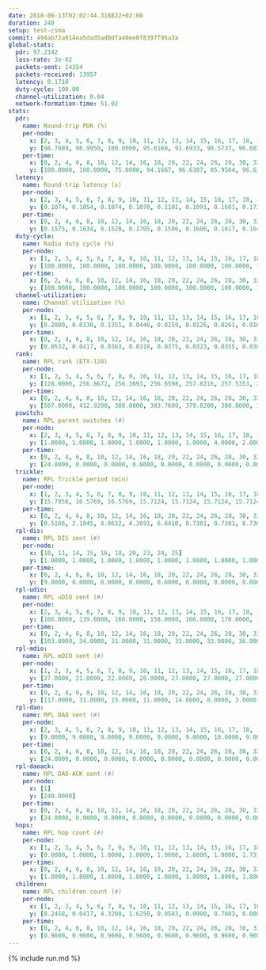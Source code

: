 ```yaml
---
date: 2018-06-13T02:02:44.318822+02:00
duration: 240
setup: test-csma
commit: 494ab72a914ea5dad5ad0dfa40ee0f8397f95a3a
global-stats:
  pdr: 97.2342
  loss-rate: 3e-02
  packets-sent: 14354
  packets-received: 13957
  latency: 0.1710
  duty-cycle: 100.00
  channel-utilization: 0.04
  network-formation-time: 51.02
stats:
  pdr:
    name: Round-trip PDR (%)
    per-node:
      x: [2, 3, 4, 5, 6, 7, 8, 9, 10, 11, 12, 13, 14, 15, 16, 17, 18, 19, 20, 21, 22, 23, 24, 25]
      y: [98.7889, 96.9950, 100.0000, 95.6169, 91.6933, 98.5737, 96.6833, 96.2567, 93.1667, 97.0332, 98.5577, 100.0000, 93.5750, 96.9125, 97.1808, 98.1450, 97.6667, 98.4720, 97.3727, 97.8041, 96.8595, 99.4881, 98.3278, 98.8710]
    per-time:
      x: [0, 2, 4, 6, 8, 10, 12, 14, 16, 18, 20, 22, 24, 26, 28, 30, 32, 34, 36, 38, 40, 42, 44, 46, 48, 50, 52, 54, 56, 58, 60, 62, 64, 66, 68, 70, 72, 74, 76, 78, 80, 82, 84, 86, 88, 90, 92, 94, 96, 98, 100, 102, 104, 106, 108, 110, 112, 114, 116, 118, 120, 122, 124, 126, 128, 130, 132, 134, 136, 138, 140, 142, 144, 146, 148, 150, 152, 154, 156, 158, 160, 162, 164, 166, 168, 170, 172, 174, 176, 178, 180, 182, 184, 186, 188, 190, 192, 194, 196, 198, 200, 202, 204, 206, 208, 210, 212, 214, 216, 218, 220, 222, 224, 226, 228, 230, 232, 234, 236, 238, 240]
      y: [100.0000, 100.0000, 75.0000, 94.1667, 96.6387, 85.9504, 96.6387, 96.6667, 98.3471, 95.8333, 96.6667, 98.3333, 97.5000, 97.5000, 94.1667, 98.3333, 93.2773, 95.8333, 93.3884, 95.8333, 98.3193, 97.5207, 96.6387, 95.0413, 92.4370, 87.5000, 79.1667, 80.8333, 89.1667, 100.0000, 100.0000, 100.0000, 100.0000, 100.0000, 100.0000, 100.0000, 90.0000, 95.8678, 95.7983, 95.8333, 95.8678, 96.6667, 100.0000, 99.1667, 89.2562, 95.8333, 92.4370, 98.3471, 94.1176, 74.1667, 60.8333, 79.1667, 100.0000, 100.0000, 100.0000, 100.0000, 100.0000, 100.0000, 100.0000, 100.0000, 100.0000, 100.0000, 100.0000, 100.0000, 100.0000, 100.0000, 100.0000, 100.0000, 100.0000, 100.0000, 99.1667, 100.0000, 100.0000, 100.0000, 100.0000, 100.0000, 100.0000, 100.0000, 100.0000, 100.0000, 100.0000, 100.0000, 100.0000, 100.0000, 100.0000, 100.0000, 100.0000, 100.0000, 100.0000, 100.0000, 100.0000, 100.0000, 100.0000, 100.0000, 100.0000, 100.0000, 100.0000, 100.0000, 100.0000, 100.0000, 100.0000, 100.0000, 100.0000, 100.0000, 100.0000, 100.0000, 100.0000, 100.0000, 100.0000, 100.0000, 100.0000, 100.0000, 100.0000, 100.0000, 100.0000, 100.0000, 100.0000, 100.0000, 100.0000, 100.0000, null]
  latency:
    name: Round-trip latency (s)
    per-node:
      x: [2, 3, 4, 5, 6, 7, 8, 9, 10, 11, 12, 13, 14, 15, 16, 17, 18, 19, 20, 21, 22, 23, 24, 25]
      y: [0.1074, 0.1054, 0.1074, 0.1070, 0.1101, 0.1091, 0.1601, 0.1739, 0.1116, 0.1746, 0.1056, 0.1722, 0.1782, 0.1727, 0.1730, 0.1728, 0.1821, 0.1768, 0.2498, 0.2494, 0.2485, 0.2472, 0.2513, 0.2539]
    per-time:
      x: [0, 2, 4, 6, 8, 10, 12, 14, 16, 18, 20, 22, 24, 26, 28, 30, 32, 34, 36, 38, 40, 42, 44, 46, 48, 50, 52, 54, 56, 58, 60, 62, 64, 66, 68, 70, 72, 74, 76, 78, 80, 82, 84, 86, 88, 90, 92, 94, 96, 98, 100, 102, 104, 106, 108, 110, 112, 114, 116, 118, 120, 122, 124, 126, 128, 130, 132, 134, 136, 138, 140, 142, 144, 146, 148, 150, 152, 154, 156, 158, 160, 162, 164, 166, 168, 170, 172, 174, 176, 178, 180, 182, 184, 186, 188, 190, 192, 194, 196, 198, 200, 202, 204, 206, 208, 210, 212, 214, 216, 218, 220, 222, 224, 226, 228, 230, 232, 234, 236, 238, 240]
      y: [0.1575, 0.1634, 0.1528, 0.1705, 0.1586, 0.1606, 0.1617, 0.1649, 0.1684, 0.1702, 0.1681, 0.1808, 0.1820, 0.1643, 0.1650, 0.1699, 0.1683, 0.1628, 0.1656, 0.1632, 0.1625, 0.1597, 0.1728, 0.1628, 0.1677, 0.1673, 0.1633, 0.1645, 0.1914, 0.1800, 0.1763, 0.1776, 0.1893, 0.1700, 0.1653, 0.1725, 0.1683, 0.1565, 0.1660, 0.1639, 0.1663, 0.1709, 0.1663, 0.1728, 0.1646, 0.1724, 0.1639, 0.1744, 0.1736, 0.1691, 0.1575, 0.1674, 0.1661, 0.1727, 0.1847, 0.1824, 0.1789, 0.1614, 0.1675, 0.1765, 0.1746, 0.1694, 0.1651, 0.1694, 0.1709, 0.1691, 0.1665, 0.1619, 0.1790, 0.1654, 0.1672, 0.1684, 0.1727, 0.1782, 0.1701, 0.1714, 0.1688, 0.1689, 0.1722, 0.1686, 0.1805, 0.1782, 0.1782, 0.1766, 0.1712, 0.1773, 0.1669, 0.1682, 0.1797, 0.1629, 0.1806, 0.1790, 0.1778, 0.1715, 0.1711, 0.1801, 0.1816, 0.1701, 0.1731, 0.1755, 0.1718, 0.1822, 0.1708, 0.1747, 0.1724, 0.1733, 0.1663, 0.1725, 0.1603, 0.1753, 0.1861, 0.1764, 0.1829, 0.1839, 0.1728, 0.1721, 0.1636, 0.1632, 0.1818, 0.1729, null]
  duty-cycle:
    name: Radio duty cycle (%)
    per-node:
      x: [1, 2, 3, 4, 5, 6, 7, 8, 9, 10, 11, 12, 13, 14, 15, 16, 17, 18, 19, 20, 21, 22, 23, 24, 25]
      y: [100.0000, 100.0000, 100.0000, 100.0000, 100.0000, 100.0000, 100.0000, 100.0000, 100.0000, 100.0000, 100.0000, 100.0000, 100.0000, 100.0000, 100.0000, 100.0000, 100.0000, 100.0000, 100.0000, 100.0000, 100.0000, 100.0000, 100.0000, 100.0000, 100.0000]
    per-time:
      x: [0, 2, 4, 6, 8, 10, 12, 14, 16, 18, 20, 22, 24, 26, 28, 30, 32, 34, 36, 38, 40, 42, 44, 46, 48, 50, 52, 54, 56, 58, 60, 62, 64, 66, 68, 70, 72, 74, 76, 78, 80, 82, 84, 86, 88, 90, 92, 94, 96, 98, 100, 102, 104, 106, 108, 110, 112, 114, 116, 118, 120, 122, 124, 126, 128, 130, 132, 134, 136, 138, 140, 142, 144, 146, 148, 150, 152, 154, 156, 158, 160, 162, 164, 166, 168, 170, 172, 174, 176, 178, 180, 182, 184, 186, 188, 190, 192, 194, 196, 198, 200, 202, 204, 206, 208, 210, 212, 214, 216, 218, 220, 222, 224, 226, 228, 230, 232, 234, 236, 238]
      y: [100.0000, 100.0000, 100.0000, 100.0000, 100.0000, 100.0000, 100.0000, 100.0000, 100.0000, 100.0000, 100.0000, 100.0000, 100.0000, 100.0000, 100.0000, 100.0000, 100.0000, 100.0000, 100.0000, 100.0000, 100.0000, 100.0000, 100.0000, 100.0000, 100.0000, 100.0000, 100.0000, 100.0000, 100.0000, 100.0000, 100.0000, 100.0000, 100.0000, 100.0000, 100.0000, 100.0000, 100.0000, 100.0000, 100.0000, 100.0000, 100.0000, 100.0000, 100.0000, 100.0000, 100.0000, 100.0000, 100.0000, 100.0000, 100.0000, 100.0000, 100.0000, 100.0000, 100.0000, 100.0000, 100.0000, 100.0000, 100.0000, 100.0000, 100.0000, 100.0000, 100.0000, 100.0000, 100.0000, 100.0000, 100.0000, 100.0000, 100.0000, 100.0000, 100.0000, 100.0000, 100.0000, 100.0000, 100.0000, 100.0000, 100.0000, 100.0000, 100.0000, 100.0000, 100.0000, 100.0000, 100.0000, 100.0000, 100.0000, 100.0000, 100.0000, 100.0000, 100.0000, 100.0000, 100.0000, 100.0000, 100.0000, 100.0000, 100.0000, 100.0000, 100.0000, 100.0000, 100.0000, 100.0000, 100.0000, 100.0000, 100.0000, 100.0000, 100.0000, 100.0000, 100.0000, 100.0000, 100.0000, 100.0000, 100.0000, 100.0000, 100.0000, 100.0000, 100.0000, 100.0000, 100.0000, 100.0000, 100.0000, 100.0000, 100.0000, 100.0000]
  channel-utilization:
    name: Channel utilization (%)
    per-node:
      x: [1, 2, 3, 4, 5, 6, 7, 8, 9, 10, 11, 12, 13, 14, 15, 16, 17, 18, 19, 20, 21, 22, 23, 24, 25]
      y: [0.2000, 0.0130, 0.1351, 0.0446, 0.0159, 0.0126, 0.0261, 0.0164, 0.0131, 0.0320, 0.0150, 0.1231, 0.0155, 0.0133, 0.0164, 0.0438, 0.0182, 0.0292, 0.0971, 0.0141, 0.0138, 0.0137, 0.0136, 0.0139, 0.0149]
    per-time:
      x: [0, 2, 4, 6, 8, 10, 12, 14, 16, 18, 20, 22, 24, 26, 28, 30, 32, 34, 36, 38, 40, 42, 44, 46, 48, 50, 52, 54, 56, 58, 60, 62, 64, 66, 68, 70, 72, 74, 76, 78, 80, 82, 84, 86, 88, 90, 92, 94, 96, 98, 100, 102, 104, 106, 108, 110, 112, 114, 116, 118, 120, 122, 124, 126, 128, 130, 132, 134, 136, 138, 140, 142, 144, 146, 148, 150, 152, 154, 156, 158, 160, 162, 164, 166, 168, 170, 172, 174, 176, 178, 180, 182, 184, 186, 188, 190, 192, 194, 196, 198, 200, 202, 204, 206, 208, 210, 212, 214, 216, 218, 220, 222, 224, 226, 228, 230, 232, 234, 236, 238]
      y: [0.0532, 0.0417, 0.0363, 0.0318, 0.0375, 0.0323, 0.0355, 0.0383, 0.0410, 0.0349, 0.0393, 0.0413, 0.0391, 0.0395, 0.0451, 0.0381, 0.0387, 0.0350, 0.0373, 0.0344, 0.0389, 0.0357, 0.0372, 0.0373, 0.0367, 0.0321, 0.0319, 0.0300, 0.0422, 0.0482, 0.0433, 0.0429, 0.0424, 0.0433, 0.0394, 0.0364, 0.0389, 0.0325, 0.0353, 0.0349, 0.0372, 0.0358, 0.0390, 0.0442, 0.0373, 0.0379, 0.0343, 0.0387, 0.0392, 0.0384, 0.0206, 0.0241, 0.0374, 0.0370, 0.0395, 0.0400, 0.0400, 0.0438, 0.0372, 0.0412, 0.0395, 0.0389, 0.0403, 0.0393, 0.0393, 0.0397, 0.0395, 0.0389, 0.0382, 0.0394, 0.0384, 0.0416, 0.0391, 0.0387, 0.0411, 0.0388, 0.0397, 0.0389, 0.0376, 0.0401, 0.0406, 0.0398, 0.0379, 0.0406, 0.0374, 0.0418, 0.0425, 0.0377, 0.0370, 0.0402, 0.0409, 0.0389, 0.0407, 0.0415, 0.0400, 0.0364, 0.0408, 0.0375, 0.0372, 0.0402, 0.0402, 0.0404, 0.0409, 0.0371, 0.0389, 0.0396, 0.0372, 0.0367, 0.0384, 0.0363, 0.0384, 0.0395, 0.0408, 0.0412, 0.0427, 0.0372, 0.0381, 0.0362, 0.0397, 0.0393]
  rank:
    name: RPL rank (ETX-128)
    per-node:
      x: [1, 2, 3, 4, 5, 6, 7, 8, 9, 10, 11, 12, 13, 14, 15, 16, 17, 18, 19, 20, 21, 22, 23, 24, 25]
      y: [128.0000, 256.8672, 256.3693, 256.6598, 257.8216, 257.5353, 258.3859, 390.3279, 391.5413, 534.0041, 391.0700, 256.9834, 387.7552, 394.1276, 396.3347, 390.7273, 388.4232, 430.7562, 397.1577, 527.2209, 527.1847, 530.6290, 536.2107, 529.7759, 534.5519]
    per-time:
      x: [0, 2, 4, 6, 8, 10, 12, 14, 16, 18, 20, 22, 24, 26, 28, 30, 32, 34, 36, 38, 40, 42, 44, 46, 48, 50, 52, 54, 56, 58, 60, 62, 64, 66, 68, 70, 72, 74, 76, 78, 80, 82, 84, 86, 88, 90, 92, 94, 96, 98, 100, 102, 104, 106, 108, 110, 112, 114, 116, 118, 120, 122, 124, 126, 128, 130, 132, 134, 136, 138, 140, 142, 144, 146, 148, 150, 152, 154, 156, 158, 160, 162, 164, 166, 168, 170, 172, 174, 176, 178, 180, 182, 184, 186, 188, 190, 192, 194, 196, 198, 200, 202, 204, 206, 208, 210, 212, 214, 216, 218, 220, 222, 224, 226, 228, 230, 232, 234, 236, 238]
      y: [507.0000, 412.9200, 388.0800, 383.7600, 379.8200, 380.8000, 380.3000, 375.7200, 374.6800, 376.2800, 375.3000, 376.7400, 381.4510, 380.4706, 374.2800, 372.8000, 373.6000, 374.5400, 382.5283, 368.4200, 376.1600, 374.1200, 373.5800, 374.0600, 370.9400, 372.5490, 372.5600, 372.8000, 1639.1538, 393.8800, 397.5192, 391.9400, 388.9000, 382.6981, 374.2000, 368.8627, 366.8600, 365.6600, 365.8400, 370.4400, 372.8600, 373.4200, 370.8200, 368.6800, 369.8627, 368.7600, 367.5600, 368.5600, 368.2400, 369.6800, 370.5400, 371.2200, 370.3600, 368.8600, 374.2115, 368.0800, 368.6400, 368.8600, 372.2745, 370.5686, 371.3400, 372.5200, 372.7200, 372.7400, 370.8000, 378.1887, 369.1600, 368.3800, 367.9200, 367.7200, 367.5600, 368.2400, 367.9200, 368.8200, 368.9800, 368.4400, 369.9600, 369.3200, 369.0400, 368.8200, 367.7600, 370.3000, 369.1000, 369.7600, 369.2800, 368.4200, 368.7600, 367.7800, 368.6600, 374.6481, 366.1400, 368.6863, 368.1200, 367.7000, 367.4400, 367.6600, 367.0400, 368.3200, 367.8600, 372.7115, 370.4706, 369.0200, 370.5882, 368.7200, 370.0400, 369.7600, 378.3962, 368.3600, 368.1800, 367.0800, 368.1200, 369.8800, 368.8400, 368.9400, 369.3000, 369.6078, 371.1176, 369.3200, 375.3077, 372.7800]
  pswitch:
    name: RPL parent switches (#)
    per-node:
      x: [2, 3, 4, 5, 6, 7, 8, 9, 10, 11, 12, 13, 14, 15, 16, 17, 18, 19, 20, 21, 22, 23, 24, 25]
      y: [1.0000, 1.0000, 1.0000, 1.0000, 1.0000, 1.0000, 4.0000, 2.0000, 3.0000, 3.0000, 1.0000, 1.0000, 3.0000, 2.0000, 2.0000, 1.0000, 2.0000, 1.0000, 9.0000, 9.0000, 8.0000, 2.0000, 1.0000, 1.0000]
    per-time:
      x: [0, 2, 4, 6, 8, 10, 12, 14, 16, 18, 20, 22, 24, 26, 28, 30, 32, 34, 36, 38, 40, 42, 44, 46, 48, 50, 52, 54, 56, 58, 60, 62, 64, 66, 68, 70, 72, 74, 76, 78, 80, 82, 84, 86, 88, 90, 92, 94, 96, 98, 100, 102, 104, 106, 108, 110, 112, 114, 116, 118, 120, 122, 124, 126, 128, 130, 132, 134, 136, 138, 140, 142, 144, 146, 148, 150, 152, 154, 156, 158, 160, 162, 164, 166, 168, 170, 172, 174, 176, 178, 180, 182, 184, 186, 188, 190, 192, 194, 196, 198, 200, 202, 204, 206, 208, 210, 212, 214, 216, 218, 220, 222, 224, 226, 228, 230, 232, 234, 236]
      y: [24.0000, 0.0000, 0.0000, 0.0000, 0.0000, 0.0000, 0.0000, 0.0000, 0.0000, 0.0000, 0.0000, 0.0000, 1.0000, 1.0000, 0.0000, 0.0000, 0.0000, 0.0000, 3.0000, 0.0000, 0.0000, 0.0000, 0.0000, 0.0000, 0.0000, 1.0000, 0.0000, 0.0000, 1.0000, 0.0000, 2.0000, 0.0000, 0.0000, 3.0000, 0.0000, 1.0000, 0.0000, 0.0000, 0.0000, 0.0000, 0.0000, 0.0000, 0.0000, 0.0000, 1.0000, 0.0000, 0.0000, 0.0000, 0.0000, 0.0000, 0.0000, 0.0000, 0.0000, 0.0000, 2.0000, 0.0000, 0.0000, 0.0000, 1.0000, 1.0000, 0.0000, 0.0000, 0.0000, 0.0000, 0.0000, 3.0000, 0.0000, 0.0000, 0.0000, 0.0000, 0.0000, 0.0000, 0.0000, 0.0000, 0.0000, 0.0000, 0.0000, 0.0000, 0.0000, 0.0000, 0.0000, 0.0000, 0.0000, 0.0000, 0.0000, 0.0000, 0.0000, 0.0000, 0.0000, 4.0000, 0.0000, 1.0000, 0.0000, 0.0000, 0.0000, 0.0000, 0.0000, 0.0000, 0.0000, 2.0000, 1.0000, 0.0000, 1.0000, 0.0000, 0.0000, 0.0000, 3.0000, 0.0000, 0.0000, 0.0000, 0.0000, 0.0000, 0.0000, 0.0000, 0.0000, 1.0000, 1.0000, 0.0000, 2.0000]
  trickle:
    name: RPL Trickle period (min)
    per-node:
      x: [1, 2, 3, 4, 5, 6, 7, 8, 9, 10, 11, 12, 13, 14, 15, 16, 17, 18, 19, 20, 21, 22, 23, 24, 25]
      y: [15.7958, 16.5769, 16.5769, 15.7124, 15.7124, 15.7124, 15.7124, 15.6983, 15.6373, 15.6893, 15.7258, 15.7124, 15.6750, 15.6539, 16.5434, 16.5434, 15.6750, 16.5434, 16.5395, 16.5608, 16.5608, 16.5571, 16.5344, 16.5299, 16.5299]
    per-time:
      x: [0, 2, 4, 6, 8, 10, 12, 14, 16, 18, 20, 22, 24, 26, 28, 30, 32, 34, 36, 38, 40, 42, 44, 46, 48, 50, 52, 54, 56, 58, 60, 62, 64, 66, 68, 70, 72, 74, 76, 78, 80, 82, 84, 86, 88, 90, 92, 94, 96, 98, 100, 102, 104, 106, 108, 110, 112, 114, 116, 118, 120, 122, 124, 126, 128, 130, 132, 134, 136, 138, 140, 142, 144, 146, 148, 150, 152, 154, 156, 158, 160, 162, 164, 166, 168, 170, 172, 174, 176, 178, 180, 182, 184, 186, 188, 190, 192, 194, 196, 198, 200, 202, 204, 206, 208, 210, 212, 214, 216, 218, 220, 222, 224, 226, 228, 230, 232, 234, 236, 238]
      y: [0.5166, 2.1845, 4.0632, 4.3691, 6.6410, 8.7381, 8.7381, 8.7381, 10.6605, 17.4763, 17.4763, 17.4763, 17.4763, 17.4763, 17.4763, 17.4763, 17.4763, 17.4763, 17.4763, 17.4763, 17.4763, 17.4763, 17.4763, 17.4763, 17.4763, 17.4763, 17.4763, 17.4763, 13.1755, 9.2406, 10.3345, 10.6605, 10.6605, 12.6950, 12.9324, 12.8502, 12.9324, 15.2044, 17.4763, 17.4763, 17.4763, 17.4763, 17.4763, 17.4763, 17.4763, 17.4763, 17.4763, 17.4763, 17.4763, 17.4763, 17.4763, 17.4763, 17.4763, 17.4763, 17.4763, 17.4763, 17.4763, 17.4763, 17.4763, 17.4763, 17.4763, 17.4763, 17.4763, 17.4763, 17.4763, 17.4763, 17.4763, 17.4763, 17.4763, 17.4763, 17.4763, 17.4763, 17.4763, 17.4763, 17.4763, 17.4763, 17.4763, 17.4763, 17.4763, 17.4763, 17.4763, 17.4763, 17.4763, 17.4763, 17.4763, 17.4763, 17.4763, 17.4763, 17.4763, 17.4763, 17.4763, 17.4763, 17.4763, 17.4763, 17.4763, 17.4763, 17.4763, 17.4763, 17.4763, 17.4763, 17.4763, 17.4763, 17.4763, 17.4763, 17.4763, 17.4763, 17.4763, 17.4763, 17.4763, 17.4763, 17.4763, 17.4763, 17.4763, 17.4763, 17.4763, 17.4763, 17.4763, 17.4763, 17.4763, 17.4763]
  rpl-dis:
    name: RPL DIS sent (#)
    per-node:
      x: [10, 11, 14, 15, 16, 18, 20, 23, 24, 25]
      y: [1.0000, 1.0000, 1.0000, 1.0000, 1.0000, 1.0000, 1.0000, 1.0000, 1.0000, 1.0000]
    per-time:
      x: [0, 2, 4, 6, 8, 10, 12, 14, 16, 18, 20, 22, 24, 26, 28, 30, 32, 34, 36, 38, 40, 42, 44, 46, 48, 50, 52, 54, 56]
      y: [9.0000, 0.0000, 0.0000, 0.0000, 0.0000, 0.0000, 0.0000, 0.0000, 0.0000, 0.0000, 0.0000, 0.0000, 0.0000, 0.0000, 0.0000, 0.0000, 0.0000, 0.0000, 0.0000, 0.0000, 0.0000, 0.0000, 0.0000, 0.0000, 0.0000, 0.0000, 0.0000, 0.0000, 1.0000]
  rpl-udio:
    name: RPL uDIO sent (#)
    per-node:
      x: [2, 3, 4, 5, 6, 7, 8, 9, 10, 11, 12, 13, 14, 15, 16, 17, 18, 19, 20, 21, 22, 23, 24, 25]
      y: [166.0000, 139.0000, 166.0000, 158.0000, 166.0000, 170.0000, 172.0000, 170.0000, 169.0000, 175.0000, 166.0000, 166.0000, 162.0000, 164.0000, 173.0000, 170.0000, 161.0000, 152.0000, 172.0000, 171.0000, 164.0000, 174.0000, 166.0000, 169.0000]
    per-time:
      x: [0, 2, 4, 6, 8, 10, 12, 14, 16, 18, 20, 22, 24, 26, 28, 30, 32, 34, 36, 38, 40, 42, 44, 46, 48, 50, 52, 54, 56, 58, 60, 62, 64, 66, 68, 70, 72, 74, 76, 78, 80, 82, 84, 86, 88, 90, 92, 94, 96, 98, 100, 102, 104, 106, 108, 110, 112, 114, 116, 118, 120, 122, 124, 126, 128, 130, 132, 134, 136, 138, 140, 142, 144, 146, 148, 150, 152, 154, 156, 158, 160, 162, 164, 166, 168, 170, 172, 174, 176, 178, 180, 182, 184, 186, 188, 190, 192, 194, 196, 198, 200, 202, 204, 206, 208, 210, 212, 214, 216, 218, 220, 222, 224, 226, 228, 230, 232, 234, 236, 238, 240]
      y: [103.0000, 34.0000, 31.0000, 31.0000, 32.0000, 33.0000, 36.0000, 35.0000, 34.0000, 31.0000, 29.0000, 36.0000, 30.0000, 33.0000, 30.0000, 32.0000, 41.0000, 27.0000, 34.0000, 36.0000, 30.0000, 31.0000, 31.0000, 31.0000, 38.0000, 31.0000, 34.0000, 31.0000, 35.0000, 31.0000, 36.0000, 37.0000, 31.0000, 32.0000, 35.0000, 29.0000, 33.0000, 31.0000, 35.0000, 36.0000, 34.0000, 33.0000, 34.0000, 33.0000, 30.0000, 32.0000, 32.0000, 34.0000, 36.0000, 24.0000, 34.0000, 31.0000, 31.0000, 31.0000, 34.0000, 35.0000, 31.0000, 32.0000, 32.0000, 29.0000, 30.0000, 27.0000, 36.0000, 35.0000, 29.0000, 32.0000, 35.0000, 30.0000, 31.0000, 32.0000, 36.0000, 31.0000, 32.0000, 30.0000, 31.0000, 33.0000, 32.0000, 32.0000, 35.0000, 34.0000, 30.0000, 33.0000, 33.0000, 34.0000, 36.0000, 36.0000, 33.0000, 32.0000, 28.0000, 33.0000, 35.0000, 35.0000, 30.0000, 36.0000, 33.0000, 29.0000, 32.0000, 35.0000, 34.0000, 34.0000, 30.0000, 30.0000, 38.0000, 28.0000, 34.0000, 32.0000, 35.0000, 34.0000, 37.0000, 32.0000, 34.0000, 32.0000, 31.0000, 27.0000, 37.0000, 31.0000, 32.0000, 37.0000, 26.0000, 30.0000, 2.0000]
  rpl-mdio:
    name: RPL mDIO sent (#)
    per-node:
      x: [1, 2, 3, 4, 5, 6, 7, 8, 9, 10, 11, 12, 13, 14, 15, 16, 17, 18, 19, 20, 21, 22, 23, 24, 25]
      y: [27.0000, 21.0000, 22.0000, 28.0000, 27.0000, 27.0000, 27.0000, 27.0000, 27.0000, 27.0000, 27.0000, 28.0000, 28.0000, 27.0000, 22.0000, 22.0000, 28.0000, 22.0000, 22.0000, 21.0000, 20.0000, 21.0000, 20.0000, 21.0000, 20.0000]
    per-time:
      x: [0, 2, 4, 6, 8, 10, 12, 14, 16, 18, 20, 22, 24, 26, 28, 30, 32, 34, 36, 38, 40, 42, 44, 46, 48, 50, 52, 54, 56, 58, 60, 62, 64, 66, 68, 70, 72, 74, 76, 78, 80, 82, 84, 86, 88, 90, 92, 94, 96, 98, 100, 102, 104, 106, 108, 110, 112, 114, 116, 118, 120, 122, 124, 126, 128, 130, 132, 134, 136, 138, 140, 142, 144, 146, 148, 150, 152, 154, 156, 158, 160, 162, 164, 166, 168, 170, 172, 174, 176, 178, 180, 182, 184, 186, 188, 190, 192, 194, 196, 198, 200, 202, 204, 206, 208, 210, 212, 214, 216, 218, 220, 222, 224, 226, 228, 230, 232, 234, 236, 238]
      y: [117.0000, 31.0000, 15.0000, 11.0000, 14.0000, 0.0000, 3.0000, 15.0000, 7.0000, 0.0000, 0.0000, 0.0000, 0.0000, 3.0000, 8.0000, 4.0000, 7.0000, 3.0000, 0.0000, 0.0000, 0.0000, 0.0000, 7.0000, 5.0000, 9.0000, 3.0000, 1.0000, 0.0000, 38.0000, 27.0000, 14.0000, 4.0000, 16.0000, 2.0000, 2.0000, 4.0000, 4.0000, 5.0000, 0.0000, 2.0000, 1.0000, 2.0000, 8.0000, 7.0000, 3.0000, 2.0000, 0.0000, 0.0000, 2.0000, 6.0000, 4.0000, 1.0000, 3.0000, 4.0000, 5.0000, 0.0000, 0.0000, 1.0000, 3.0000, 4.0000, 6.0000, 7.0000, 1.0000, 3.0000, 0.0000, 0.0000, 4.0000, 3.0000, 3.0000, 7.0000, 3.0000, 3.0000, 2.0000, 0.0000, 2.0000, 0.0000, 5.0000, 9.0000, 7.0000, 1.0000, 1.0000, 0.0000, 0.0000, 2.0000, 4.0000, 6.0000, 5.0000, 2.0000, 3.0000, 3.0000, 0.0000, 0.0000, 5.0000, 2.0000, 4.0000, 6.0000, 6.0000, 2.0000, 0.0000, 0.0000, 1.0000, 4.0000, 0.0000, 7.0000, 6.0000, 1.0000, 6.0000, 0.0000, 0.0000, 2.0000, 2.0000, 4.0000, 3.0000, 6.0000, 5.0000, 3.0000, 0.0000, 0.0000, 3.0000, 2.0000]
  rpl-dao:
    name: RPL DAO sent (#)
    per-node:
      x: [2, 3, 4, 5, 6, 7, 8, 9, 10, 11, 12, 13, 14, 15, 16, 17, 18, 19, 20, 21, 22, 23, 24, 25]
      y: [9.0000, 9.0000, 9.0000, 9.0000, 9.0000, 9.0000, 10.0000, 9.0000, 14.0000, 11.0000, 11.0000, 9.0000, 10.0000, 10.0000, 9.0000, 9.0000, 10.0000, 11.0000, 12.0000, 12.0000, 11.0000, 10.0000, 9.0000, 9.0000]
    per-time:
      x: [0, 2, 4, 6, 8, 10, 12, 14, 16, 18, 20, 22, 24, 26, 28, 30, 32, 34, 36, 38, 40, 42, 44, 46, 48, 50, 52, 54, 56, 58, 60, 62, 64, 66, 68, 70, 72, 74, 76, 78, 80, 82, 84, 86, 88, 90, 92, 94, 96, 98, 100, 102, 104, 106, 108, 110, 112, 114, 116, 118, 120, 122, 124, 126, 128, 130, 132, 134, 136, 138, 140, 142, 144, 146, 148, 150, 152, 154, 156, 158, 160, 162, 164, 166, 168, 170, 172, 174, 176, 178, 180, 182, 184, 186, 188, 190, 192, 194, 196, 198, 200, 202, 204, 206, 208, 210, 212, 214, 216, 218, 220, 222, 224, 226, 228, 230, 232, 234, 236, 238]
      y: [24.0000, 0.0000, 0.0000, 0.0000, 0.0000, 0.0000, 0.0000, 0.0000, 0.0000, 0.0000, 0.0000, 0.0000, 1.0000, 1.0000, 26.0000, 0.0000, 0.0000, 0.0000, 2.0000, 0.0000, 0.0000, 0.0000, 0.0000, 0.0000, 0.0000, 1.0000, 1.0000, 1.0000, 23.0000, 1.0000, 2.0000, 0.0000, 0.0000, 5.0000, 0.0000, 1.0000, 0.0000, 0.0000, 0.0000, 0.0000, 0.0000, 0.0000, 6.0000, 10.0000, 3.0000, 0.0000, 0.0000, 2.0000, 2.0000, 1.0000, 0.0000, 0.0000, 0.0000, 0.0000, 2.0000, 0.0000, 2.0000, 14.0000, 1.0000, 2.0000, 0.0000, 1.0000, 1.0000, 0.0000, 1.0000, 3.0000, 0.0000, 0.0000, 0.0000, 0.0000, 0.0000, 14.0000, 2.0000, 1.0000, 1.0000, 0.0000, 2.0000, 0.0000, 1.0000, 1.0000, 2.0000, 0.0000, 0.0000, 0.0000, 0.0000, 9.0000, 7.0000, 1.0000, 1.0000, 4.0000, 1.0000, 2.0000, 1.0000, 0.0000, 0.0000, 0.0000, 0.0000, 0.0000, 0.0000, 5.0000, 11.0000, 2.0000, 2.0000, 0.0000, 3.0000, 1.0000, 4.0000, 0.0000, 0.0000, 0.0000, 0.0000, 0.0000, 0.0000, 1.0000, 11.0000, 1.0000, 3.0000, 1.0000, 4.0000, 1.0000]
  rpl-daoack:
    name: RPL DAO-ACK sent (#)
    per-node:
      x: [1]
      y: [240.0000]
    per-time:
      x: [0, 2, 4, 6, 8, 10, 12, 14, 16, 18, 20, 22, 24, 26, 28, 30, 32, 34, 36, 38, 40, 42, 44, 46, 48, 50, 52, 54, 56, 58, 60, 62, 64, 66, 68, 70, 72, 74, 76, 78, 80, 82, 84, 86, 88, 90, 92, 94, 96, 98, 100, 102, 104, 106, 108, 110, 112, 114, 116, 118, 120, 122, 124, 126, 128, 130, 132, 134, 136, 138, 140, 142, 144, 146, 148, 150, 152, 154, 156, 158, 160, 162, 164, 166, 168, 170, 172, 174, 176, 178, 180, 182, 184, 186, 188, 190, 192, 194, 196, 198, 200, 202, 204, 206, 208, 210, 212, 214, 216, 218, 220, 222, 224, 226, 228, 230, 232, 234, 236, 238]
      y: [24.0000, 0.0000, 0.0000, 0.0000, 0.0000, 0.0000, 0.0000, 0.0000, 0.0000, 0.0000, 0.0000, 0.0000, 1.0000, 1.0000, 26.0000, 0.0000, 0.0000, 0.0000, 2.0000, 0.0000, 0.0000, 0.0000, 0.0000, 0.0000, 0.0000, 1.0000, 1.0000, 1.0000, 23.0000, 1.0000, 2.0000, 0.0000, 0.0000, 5.0000, 0.0000, 1.0000, 0.0000, 0.0000, 0.0000, 0.0000, 0.0000, 0.0000, 6.0000, 10.0000, 3.0000, 0.0000, 0.0000, 2.0000, 2.0000, 1.0000, 0.0000, 0.0000, 0.0000, 0.0000, 2.0000, 0.0000, 2.0000, 14.0000, 1.0000, 2.0000, 0.0000, 1.0000, 1.0000, 0.0000, 1.0000, 3.0000, 0.0000, 0.0000, 0.0000, 0.0000, 0.0000, 14.0000, 2.0000, 1.0000, 1.0000, 0.0000, 2.0000, 0.0000, 1.0000, 1.0000, 2.0000, 0.0000, 0.0000, 0.0000, 0.0000, 9.0000, 7.0000, 1.0000, 1.0000, 4.0000, 1.0000, 2.0000, 1.0000, 0.0000, 0.0000, 0.0000, 0.0000, 0.0000, 0.0000, 5.0000, 11.0000, 2.0000, 2.0000, 0.0000, 3.0000, 1.0000, 4.0000, 0.0000, 0.0000, 0.0000, 0.0000, 0.0000, 0.0000, 1.0000, 11.0000, 1.0000, 3.0000, 1.0000, 4.0000, 1.0000]
  hops:
    name: RPL hop count (#)
    per-node:
      x: [1, 2, 3, 4, 5, 6, 7, 8, 9, 10, 11, 12, 13, 14, 15, 16, 17, 18, 19, 20, 21, 22, 23, 24, 25]
      y: [0.0000, 1.0000, 1.0000, 1.0000, 1.0000, 1.0000, 1.0000, 1.7375, 2.0458, 1.0583, 2.0000, 1.0000, 2.0000, 2.0417, 2.0000, 2.0000, 2.0000, 2.0000, 2.0000, 3.0000, 3.0000, 3.0000, 3.0000, 3.0000, 3.0000]
    per-time:
      x: [0, 2, 4, 6, 8, 10, 12, 14, 16, 18, 20, 22, 24, 26, 28, 30, 32, 34, 36, 38, 40, 42, 44, 46, 48, 50, 52, 54, 56, 58, 60, 62, 64, 66, 68, 70, 72, 74, 76, 78, 80, 82, 84, 86, 88, 90, 92, 94, 96, 98, 100, 102, 104, 106, 108, 110, 112, 114, 116, 118, 120, 122, 124, 126, 128, 130, 132, 134, 136, 138, 140, 142, 144, 146, 148, 150, 152, 154, 156, 158, 160, 162, 164, 166, 168, 170, 172, 174, 176, 178, 180, 182, 184, 186, 188, 190, 192, 194, 196, 198, 200, 202, 204, 206, 208, 210, 212, 214, 216, 218, 220, 222, 224, 226, 228, 230, 232, 234, 236, 238]
      y: [1.8000, 1.8000, 1.8000, 1.8000, 1.8000, 1.8000, 1.8000, 1.8000, 1.8000, 1.8000, 1.8000, 1.8000, 1.8000, 1.8000, 1.8000, 1.8000, 1.8000, 1.8000, 1.8000, 1.8000, 1.8000, 1.8000, 1.8000, 1.8000, 1.8200, 1.8400, 1.8400, 1.8400, 2.0000, 2.0000, 2.0000, 2.0000, 2.0000, 1.8600, 1.8400, 1.8000, 1.8000, 1.8000, 1.8000, 1.8000, 1.8000, 1.8000, 1.8000, 1.8000, 1.8200, 1.8400, 1.8400, 1.8400, 1.8400, 1.8400, 1.8400, 1.8400, 1.8400, 1.8400, 1.8400, 1.8400, 1.8400, 1.8400, 1.8400, 1.8400, 1.8400, 1.8400, 1.8400, 1.8400, 1.8400, 1.8400, 1.8400, 1.8400, 1.8400, 1.8400, 1.8400, 1.8400, 1.8400, 1.8400, 1.8400, 1.8400, 1.8400, 1.8400, 1.8400, 1.8400, 1.8400, 1.8400, 1.8400, 1.8400, 1.8400, 1.8400, 1.8400, 1.8400, 1.8400, 1.8400, 1.8400, 1.8400, 1.8400, 1.8400, 1.8400, 1.8400, 1.8400, 1.8400, 1.8400, 1.8400, 1.8400, 1.8400, 1.8400, 1.8400, 1.8400, 1.8400, 1.8400, 1.8400, 1.8400, 1.8400, 1.8400, 1.8400, 1.8400, 1.8400, 1.8400, 1.8400, 1.8400, 1.8400, 1.8400, 1.8400]
  children:
    name: RPL children count (#)
    per-node:
      x: [1, 2, 3, 4, 5, 6, 7, 8, 9, 10, 11, 12, 13, 14, 15, 16, 17, 18, 19, 20, 21, 22, 23, 24, 25]
      y: [8.2458, 0.0417, 4.3208, 1.6250, 0.0583, 0.0000, 0.7083, 0.0000, 0.0000, 1.1375, 0.0000, 1.8625, 0.1042, 0.0000, 0.0958, 1.4708, 0.1875, 0.5250, 3.6167, 0.0000, 0.0000, 0.0000, 0.0000, 0.0000, 0.0000]
    per-time:
      x: [0, 2, 4, 6, 8, 10, 12, 14, 16, 18, 20, 22, 24, 26, 28, 30, 32, 34, 36, 38, 40, 42, 44, 46, 48, 50, 52, 54, 56, 58, 60, 62, 64, 66, 68, 70, 72, 74, 76, 78, 80, 82, 84, 86, 88, 90, 92, 94, 96, 98, 100, 102, 104, 106, 108, 110, 112, 114, 116, 118, 120, 122, 124, 126, 128, 130, 132, 134, 136, 138, 140, 142, 144, 146, 148, 150, 152, 154, 156, 158, 160, 162, 164, 166, 168, 170, 172, 174, 176, 178, 180, 182, 184, 186, 188, 190, 192, 194, 196, 198, 200, 202, 204, 206, 208, 210, 212, 214, 216, 218, 220, 222, 224, 226, 228, 230, 232, 234, 236, 238]
      y: [0.9600, 0.9600, 0.9600, 0.9600, 0.9600, 0.9600, 0.9600, 0.9600, 0.9600, 0.9600, 0.9600, 0.9600, 0.9600, 0.9600, 0.9600, 0.9600, 0.9600, 0.9600, 0.9600, 0.9600, 0.9600, 0.9600, 0.9600, 0.9600, 0.9600, 0.9600, 0.9600, 0.9600, 0.9600, 0.9600, 0.9600, 0.9600, 0.9600, 0.9600, 0.9600, 0.9600, 0.9600, 0.9600, 0.9600, 0.9600, 0.9600, 0.9600, 0.9600, 0.9600, 0.9600, 0.9600, 0.9600, 0.9600, 0.9600, 0.9600, 0.9600, 0.9600, 0.9600, 0.9600, 0.9600, 0.9600, 0.9600, 0.9600, 0.9600, 0.9600, 0.9600, 0.9600, 0.9600, 0.9600, 0.9600, 0.9600, 0.9600, 0.9600, 0.9600, 0.9600, 0.9600, 0.9600, 0.9600, 0.9600, 0.9600, 0.9600, 0.9600, 0.9600, 0.9600, 0.9600, 0.9600, 0.9600, 0.9600, 0.9600, 0.9600, 0.9600, 0.9600, 0.9600, 0.9600, 0.9600, 0.9600, 0.9600, 0.9600, 0.9600, 0.9600, 0.9600, 0.9600, 0.9600, 0.9600, 0.9600, 0.9600, 0.9600, 0.9600, 0.9600, 0.9600, 0.9600, 0.9600, 0.9600, 0.9600, 0.9600, 0.9600, 0.9600, 0.9600, 0.9600, 0.9600, 0.9600, 0.9600, 0.9600, 0.9600, 0.9600]
---
```


{% include run.md %}
